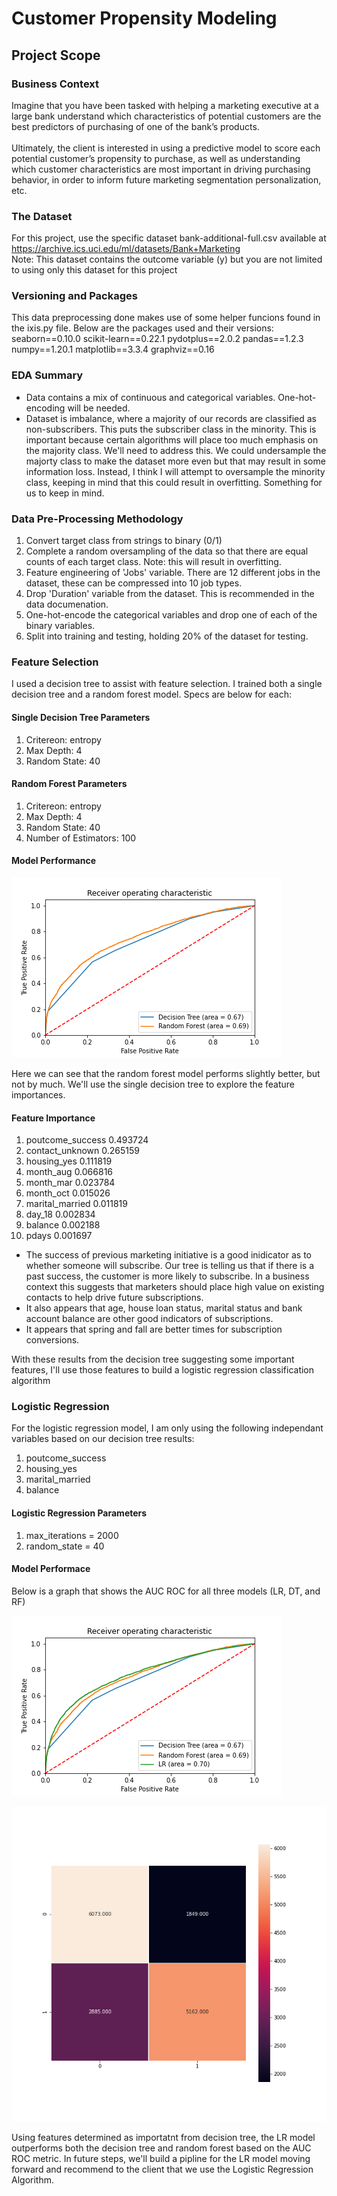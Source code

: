 # Customer Propensity Modeling

## Project Scope

### Business Context
Imagine that you have been tasked with helping a marketing executive at a large bank understand
which characteristics of potential customers are the best predictors of purchasing of one of the bank’s
products.
<br>
<br>
Ultimately, the client is interested in using a predictive model to score each potential customer’s
propensity to purchase, as well as understanding which customer characteristics are most important in
driving purchasing behavior, in order to inform future marketing segmentation personalization, etc.

### The Dataset
For this project, use the specific dataset bank-additional-full.csv available at https://archive.ics.uci.edu/ml/datasets/Bank+Marketing
<br>
Note: This dataset contains the outcome variable (y) but you are not limited to using only this dataset
for this project

### Versioning and Packages
This data preprocessing done makes use of some helper funcions found in the ixis.py file.
Below are the packages used and their versions:
seaborn==0.10.0
scikit-learn==0.22.1
pydotplus==2.0.2
pandas==1.2.3
numpy==1.20.1
matplotlib==3.3.4
graphviz==0.16

### EDA Summary
* Data contains a mix of continuous and categorical variables. One-hot-encoding will be needed.
* Dataset is imbalance, where a majority of our records are classified as non-subscribers. This puts the subscriber class in the minority. This is important because certain algorithms will place too much emphasis on the majority class. We'll need to address this. We could undersample the majorty class to make the dataset more even but that may result in some information loss. Instead, I think I will attempt to oversample the minority class, keeping in mind that this could result in overfitting. Something for us to keep in mind.

### Data Pre-Processing Methodology

1. Convert target class from strings to binary (0/1)
2. Complete a random oversampling of the data so that there are equal counts of each target class. Note: this will result in overfitting.
3. Feature engineering of 'Jobs' variable. There are 12 different jobs in the dataset, these can be compressed into 10 job types.
4. Drop 'Duration' variable from the dataset. This is recommended in the data documenation.
5. One-hot-encode the categorical variables and drop one of each of the binary variables.
6. Split into training and testing, holding 20% of the dataset for testing.

### Feature Selection
I used a decision tree to assist with feature selection. I trained both a single decision tree and a random forest model. Specs are below for each:

#### Single Decision Tree Parameters
1. Critereon: entropy
2. Max Depth: 4
3. Random State: 40

#### Random Forest Parameters
1. Critereon: entropy
2. Max Depth: 4
3. Random State: 40
4. Number of Estimators: 100

#### Model Performance
![test](https://github.com/tylershannon/CustomerPropensityModeling/blob/main/images/AUC_ROC_dt_rf.png?raw=true)

Here we can see that the random forest model performs slightly better, but not by much. We'll use the single decision tree to explore the feature importances.

#### Feature Importance
1. poutcome_success	0.493724
2. contact_unknown	0.265159
3. housing_yes	0.111819
4. month_aug	0.066816
5. month_mar	0.023784
6. month_oct	0.015026
7. marital_married	0.011819
8. day_18	0.002834
9. balance	0.002188
10. pdays	0.001697

* The success of previous marketing initiative is a good inidicator as to whether someone will subscribe. Our tree is telling us that if there is a past success, the customer is more likely to subscribe. In a business context this suggests that marketers should place high value on existing contacts to help drive future subscriptions.
* It also appears that age, house loan status, marital status and bank account balance are other good indicators of subscriptions.
* It appears that spring and fall are better times for subscription conversions.

With these results from the decision tree suggesting some important features, I'll use those features to build a logistic regression classification algorithm

### Logistic Regression

For the logistic regression model, I am only using the following independant variables based on our decision tree results:
1. poutcome_success
2. housing_yes
3. marital_married
4. balance

#### Logistic Regression Parameters
1. max_iterations = 2000
2. random_state = 40

#### Model Performace
Below is a graph that shows the AUC ROC for all three models (LR, DT, and RF)

![All Models Performance](https://github.com/tylershannon/CustomerPropensityModeling/blob/main/images/AllModels_AUC_ROC.png)

![Logistic Regression Confussion Matrix](https://github.com/tylershannon/CustomerPropensityModeling/blob/main/images/AllModels_ConfussionMatrix.png)

Using features determined as importatnt from decision tree, the LR model outperforms both the decision tree and random forest based on the AUC ROC metric. In future steps, we'll build a pipline for the LR model moving forward and recommend to the client that we use the Logistic Regression Algorithm.
